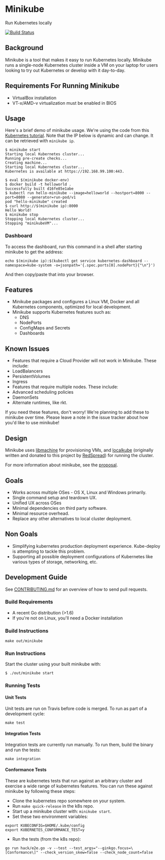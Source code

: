 # Minikube

Run Kubernetes locally

[![Build Status](https://travis-ci.org/kubernetes/minikube.svg?branch=master)](https://travis-ci.org/kubernetes/minikube)

## Background

Minikube is a tool that makes it easy to run Kubernetes locally. Minikube runs
a single-node Kubernetes cluster inside a VM on your laptop for users looking
to try out Kubernetes or develop with it day-to-day.

## Requirements For Running Minikube
* VirtualBox installation
* VT-x/AMD-v virtualization must be enabled in BIOS

## Usage

Here's a brief demo of minikube usage. We're using the code from this [Kubernetes tutorial](http://kubernetes.io/docs/hellonode/).
Note that the IP below is dynamic and can change. It can be retrieved with `minikube ip`.

```shell
$ minikube start
Starting local Kubernetes cluster...
Running pre-create checks...
Creating machine...
Starting local Kubernetes cluster...
Kubernetes is available at https://192.168.99.100:443.

$ eval $(minikube docker-env)
$ docker build -t helloworld .
Successfully built d16fe85e1abe
$ kubectl run hello-minikube --image=helloworld --hostport=8000 --port=8080 --generator=run-pod/v1
pod "hello-minikube" created
$ curl http://$(minikube ip):8000
Hello World!
$ minikube stop
Stopping local Kubernetes cluster...
Stopping "minikubeVM"...
```

### Dashboard

To access the dashboard, run this command in a shell after starting minikube to get the address:
```shell
echo $(minikube ip):$(kubectl get service kubernetes-dashboard --namespace=kube-system -o=jsonpath='{.spec.ports[0].nodePort}{"\n"}')
```
And then copy/paste that into your browser.

## Features
 * Minikube packages and configures a Linux VM, Docker and all Kubernetes components, optimized for local development.
 * Minikube supports Kubernetes features such as:
   * DNS
   * NodePorts
   * ConfigMaps and Secrets
   * Dashboards

## Known Issues
 * Features that require a Cloud Provider will not work in Minikube. These include:
  * LoadBalancers
  * PersistentVolumes
  * Ingress
 * Features that require multiple nodes. These include:
  * Advanced scheduling policies
  * DaemonSets
 * Alternate runtimes, like rkt.

If you need these features, don't worry! We're planning to add these to minikube over time. Please leave a note in the
issue tracker about how you'd like to use minikube!

## Design

Minikube uses [libmachine](https://github.com/docker/machine/tree/master/libmachine) for provisioning VMs, and [localkube](https://github.com/kubernetes/minikube/tree/master/pkg/localkube) (originally written and donated to this project by [RedSpread](https://redspread.com/)) for running the cluster.

For more information about minikube, see the [proposal](https://github.com/kubernetes/kubernetes/blob/master/docs/proposals/local-cluster-ux.md).

## Goals

* Works across multiple OSes - OS X, Linux and Windows primarily.
* Single command setup and teardown UX.
* Unified UX across OSes
* Minimal dependencies on third party software.
* Minimal resource overhead.
* Replace any other alternatives to local cluster deployment.

## Non Goals

* Simplifying kubernetes production deployment experience. Kube-deploy is attempting to tackle this problem.
* Supporting all possible deployment configurations of Kubernetes like various types of storage, networking, etc.

## Development Guide

See [CONTRIBUTING.md](CONTRIBUTING.md) for an overview of how to send pull requests.

### Build Requirements

* A recent Go distribution (>1.6)
* If you're not on Linux, you'll need a Docker installation

### Build Instructions

```shell
make out/minikube
```

### Run Instructions

Start the cluster using your built minikube with:

```shell
$ ./out/minikube start
```

### Running Tests

#### Unit Tests

Unit tests are run on Travis before code is merged. To run as part of a development cycle:

```shell
make test
```

#### Integration Tests

Integration tests are currently run manually. 
To run them, build the binary and run the tests:

```shell
make integration
```

#### Conformance Tests

These are kubernetes tests that run against an arbitrary cluster and exercise a wide range of kubernetes features.
You can run these against minikube by following these steps:

* Clone the kubernetes repo somewhere on your system.
* Run `make quick-release` in the k8s repo.
* Start up a minikube cluster with: `minikube start`.
* Set these two environment variables:
```shell
export KUBECONFIG=$HOME/.kube/config
export KUBERNETES_CONFORMANCE_TEST=y
```
* Run the tests (from the k8s repo):
```shell
go run hack/e2e.go -v --test --test_args="--ginkgo.focus=\[Conformance\]" --check_version_skew=false --check_node_count=false
```
